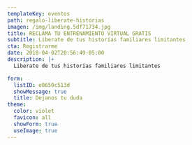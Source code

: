 ```yaml
---
templateKey: eventos
path: regalo-liberate-historias
imagen: /img/landing.5df71734.jpg
title: RECLAMA TU ENTRENAMIENTO VIRTUAL GRATIS
subtitle: Liberate de tus historías familiares limitantes
cta: Registrarme
date: 2018-04-02T20:56:49-05:00
description: |+
  Liberate de tus historías familiares limitantes

form:
  listID: e0650c513d
  showMessage: true
  title: Dejanos tu duda
theme:
  color: violet
  favicon: all
  showForm: true
  useImage: true
---
```


